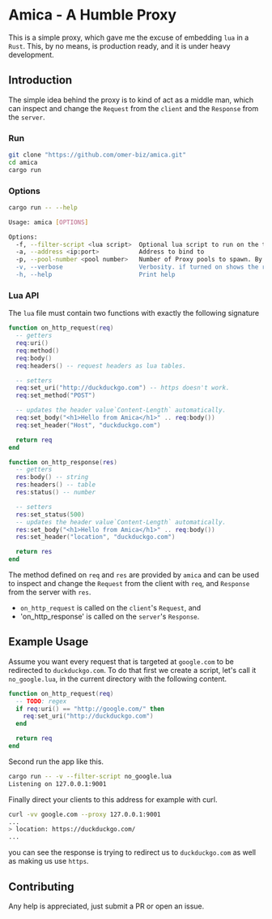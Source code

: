 # Amica - A Humble Proxy

This is a simple proxy, which gave me the excuse of embedding `lua` in a `Rust`.
This, by no means, is production ready, and it is under heavy development.

## Introduction

The simple idea behind the proxy is to kind of act as a middle man, which can
inspect and change the `Request` from the `client` and the `Response` from the
`server`.

### Run

```bash
git clone "https://github.com/omer-biz/amica.git"
cd amica
cargo run
```

### Options

```bash
cargo run -- --help

Usage: amica [OPTIONS]

Options:
  -f, --filter-script <lua script>  Optional lua script to run on the the intermediate request and response
  -a, --address <ip:port>           Address to bind to
  -p, --pool-number <pool number>   Number of Proxy pools to spawn. By default it's 1
  -v, --verbose                     Verbosity. if turned on shows the request and response as they are happening for `http` requests
  -h, --help                        Print help
```

### Lua API

The `lua` file must contain two functions with exactly the following signature

```lua
function on_http_request(req)
  -- getters
  req:uri() 
  req:method() 
  req:body() 
  req:headers() -- request headers as lua tables.

  -- setters
  req:set_uri("http://duckduckgo.com") -- https doesn't work.
  req:set_method("POST")

  -- updates the header value`Content-Length` automatically.
  req:set_body("<h1>Hello from Amica</h1>" .. req:body()) 
  req:set_header("Host", "duckduckgo.com")

  return req
end

function on_http_response(res)
  -- getters
  res:body() -- string
  res:headers() -- table
  res:status() -- number

  -- setters
  res:set_status(500)
  -- updates the header value`Content-Length` automatically.
  res:set_body("<h1>Hello from Amica</h1>" .. req:body()) 
  res:set_header("location", "duckduckgo.com")

  return res
end
```

The method defined on `req` and `res` are provided by `amica` and can be
used to inspect and change the `Request` from the client with `req`, and `Response`
from the server with `res`.

- `on_http_request` is called on the `client`'s `Request`, and
- 'on_http_response' is called on the `server`'s `Response`.

## Example Usage

Assume you want every request that is targeted at `google.com` to be redirected to `duckduckgo.com`.
To do that first we create a script, let's call it `no_google.lua`, in the current directory with
the following content.
```lua
function on_http_request(req)
  -- TODO: regex
  if req:uri() == "http://google.com/" then
    req:set_uri("http://duckduckgo.com")
  end

  return req
end
```

Second run the app like this.

```sh
cargo run -- -v --filter-script no_google.lua
Listening on 127.0.0.1:9001
```

Finally direct your clients to this address for example with curl.

```sh
curl -vv google.com --proxy 127.0.0.1:9001
...
> location: https://duckduckgo.com/
...
```

you can see the response is trying to redirect us to `duckduckgo.com` as well as making us use `https`.

## Contributing

Any help is appreciated, just submit a PR or open an issue.
